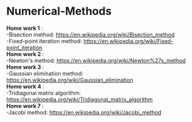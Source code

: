 # Numerical-Methods

**Home work 1** : <br/>
  -Bisection method: https://en.wikipedia.org/wiki/Bisection_method<br/>
  -Fixed-point iteration method: https://en.wikipedia.org/wiki/Fixed-point_iteration<br/>
**Home work 2** : <br/>
  -Newton's method: https://en.wikipedia.org/wiki/Newton%27s_method<br/>
**Home work 3** : <br/>
  -Gaussian elimination method: https://en.wikipedia.org/wiki/Gaussian_elimination<br/>
**Home work 4** : <br/>
  -Tridiagonal matrix algorithm: https://en.wikipedia.org/wiki/Tridiagonal_matrix_algorithm<br/>
**Home work 7** : <br/>
  -Jacobi method: https://en.wikipedia.org/wiki/Jacobi_method<br/>
  
